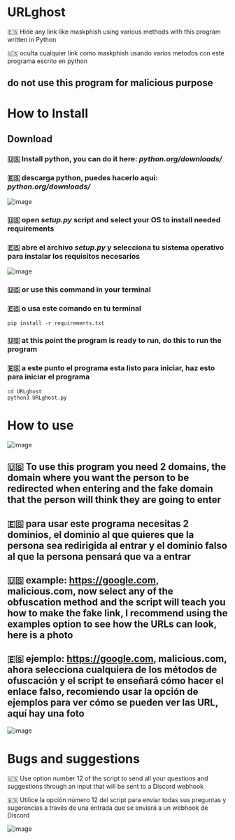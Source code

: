 # URLghost
🇪🇸 Hide any link like maskphish using various methods with this program written in Python 

🇺🇸 oculta cualquier link como maskphish usando varios metodos con este programa escrito en python

## do not use this program for malicious purpose

# How to Install

## Download

### 🇺🇸 Install python, you can do it here: *python.org/downloads/* 
### 🇪🇸 descarga python, puedes hacerlo aqui: *python.org/downloads/*
  ![image](https://github.com/user-attachments/assets/ef37bcb7-a164-4aa2-80df-f2dd56287018)

### 🇺🇸 open *setup.py* script and select your OS to install needed requirements 
### 🇪🇸 abre el archivo *setup.py* y selecciona tu sistema operativo para instalar los requisitos necesarios

![image](https://github.com/user-attachments/assets/bfc1916b-1f87-48cb-aa6b-720befc7301c)

### 🇺🇸 or use this command in your terminal
### 🇪🇸 o usa este comando en tu terminal
    pip install -r requirements.txt

### 🇺🇸 at this point the program is ready to run, do this to run the program
### 🇪🇸 a este punto el programa esta listo para iniciar, haz esto para iniciar el programa
    cd URLghost
    python3 URLghost.py

# How to use
![image](https://github.com/user-attachments/assets/73ffb5b2-e3ba-4529-8b99-49eb69869511)

## 🇺🇸 To use this program you need 2 domains, the domain where you want the person to be redirected when entering and the fake domain that the person will think they are going to enter

## 🇪🇸 para usar este programa necesitas 2 dominios, el dominio al que quieres que la persona sea redirigida al entrar y el dominio falso al que la persona pensará que va a entrar

## 🇺🇸 example: https://google.com, malicious.com, now select any of the obfuscation method and the script will teach you how to make the fake link, I recommend using the examples option to see how the URLs can look, here is a photo

## 🇪🇸 ejemplo: https://google.com, malicious.com, ahora selecciona cualquiera de los métodos de ofuscación y el script te enseñará cómo hacer el enlace falso, recomiendo usar la opción de ejemplos para ver cómo se pueden ver las URL, aquí hay una foto

![image](https://github.com/user-attachments/assets/4620023a-76e0-48f9-b1ac-ee76430b5174)


# Bugs and suggestions
🇺🇸 Use option number 12 of the script to send all your questions and suggestions through an input that will be sent to a Discord webhook

🇪🇸 Utilice la opción número 12 del script para enviar todas sus preguntas y sugerencias a través de una entrada que se enviará a un webhook de Discord

![image](https://github.com/user-attachments/assets/d195d2b0-8377-4aaf-bc22-22f805a5b4bd)
